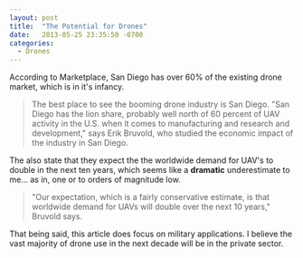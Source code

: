 ```yaml
---
layout: post
title:  "The Potential for Drones"
date:   2013-05-25 23:35:50 -0700
categories:
  - Drones
---
```


According to Marketplace, San Diego has over 60% of the existing drone market, which is in it's infancy.

 > The best place to see the booming drone industry is San Diego. "San Diego has the lion share, probably well north of 60 percent of UAV activity in the U.S. when it comes to manufacturing and research and development," says Erik Bruvold, who studied the economic impact of the industry in San Diego.

 The also state that they expect the the worldwide demand for UAV's to double in the next ten years, which seems like a __dramatic__ underestimate to me… as in, one or to orders of magnitude low.

 >  "Our expectation, which is a fairly conservative estimate, is that worldwide demand for UAVs will double over the next 10 years," Bruvold says. 

 That being said, this article does focus on military applications. I believe the vast majority of drone use in the next decade will be in the private sector. 

 
